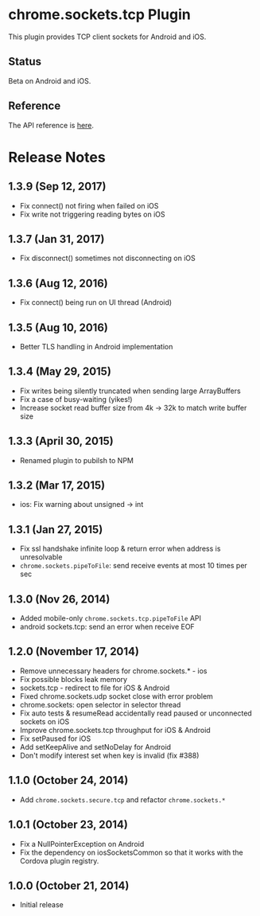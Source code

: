 # chrome.sockets.tcp Plugin

This plugin provides TCP client sockets for Android and iOS.

## Status

Beta on Android and iOS.

## Reference

The API reference is [here](https://developer.chrome.com/docs/apps/reference/sockets/tcp).

# Release Notes

## 1.3.9 (Sep 12, 2017)
* Fix connect() not firing when failed on iOS
* Fix write not triggering reading bytes on iOS

## 1.3.7 (Jan 31, 2017)
* Fix disconnect() sometimes not disconnecting on iOS

## 1.3.6 (Aug 12, 2016)
* Fix connect() being run on UI thread (Android)

## 1.3.5 (Aug 10, 2016)
* Better TLS handling in Android implementation

## 1.3.4 (May 29, 2015)
* Fix writes being silently truncated when sending large ArrayBuffers
* Fix a case of busy-waiting (yikes!)
* Increase socket read buffer size from 4k -> 32k to match write buffer size

## 1.3.3 (April 30, 2015)
- Renamed plugin to pubilsh to NPM

## 1.3.2 (Mar 17, 2015)
* ios: Fix warning about unsigned -> int

## 1.3.1 (Jan 27, 2015)
* Fix ssl handshake infinite loop & return error when address is unresolvable
* `chrome.sockets.pipeToFile`: send receive events at most 10 times per sec

## 1.3.0 (Nov 26, 2014)
* Added mobile-only `chrome.sockets.tcp.pipeToFile` API
* android sockets.tcp: send an error when receive EOF

## 1.2.0 (November 17, 2014)
* Remove unnecessary headers for chrome.sockets.* - ios
* Fix possible blocks leak memory
* sockets.tcp - redirect to file for iOS & Android
* Fixed chrome.sockets.udp socket close with error problem
* chrome.sockets: open selector in selector thread
* Fix auto tests & resumeRead accidentally read paused or unconnected sockets on iOS
* Improve chrome.sockets.tcp throughput for iOS & Android
* Fix setPaused for iOS
* Add setKeepAlive and setNoDelay for Android
* Don't modify interest set when key is invalid (fix #388)

## 1.1.0 (October 24, 2014)
* Add `chrome.sockets.secure.tcp` and refactor `chrome.sockets.*`

## 1.0.1 (October 23, 2014)
* Fix a NullPointerException on Android
* Fix the dependency on iosSocketsCommon so that it works with the Cordova plugin registry.

## 1.0.0 (October 21, 2014)
* Initial release
